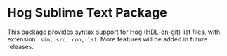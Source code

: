 # Hog Sublime Text Package

This package provides syntax support for [Hog (HDL-on-git)](https://cern.ch/hog) list files, with extension `.sim,.src,.con,.lst`. More features will be added in future releases.
